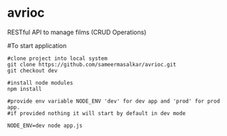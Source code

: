 # avrioc
RESTful API to manage films (CRUD Operations)


#To start application 

    #clone project into local system
    git clone https://github.com/sameermasalkar/avrioc.git
    git checkout dev

    #install node modules
    npm install 

    #provide env variable NODE_ENV 'dev' for dev app and 'prod' for prod app.
    #if provided nothing it will start by default in dev mode
    
    NODE_ENV=dev node app.js
